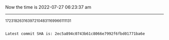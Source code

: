 Now the time is 2022-07-27 06:23:37 am

---

<small>172318263163972104831169966111131</small>

```txt

Latest commit SHA is: 2ec5a894c0743b61c8066e7992f6fbd01771ba6e
```
